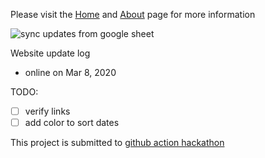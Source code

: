 


Please visit the [Home](https://weileizeng.github.io/Cancelled-Academic-Conferences/) and [About](https://weileizeng.github.io/Cancelled-Academic-Conferences/about) page for more information

![sync updates from google sheet](https://github.com/WeileiZeng/Cancelled-Academic-Conferences/workflows/sync%20updates%20from%20google%20sheet/badge.svg)


Website update log
* online on Mar 8, 2020


TODO:
- [ ] verify links
- [ ] add color to sort dates

This project is submitted to [github action hackathon](https://githubhackathon.com/)
